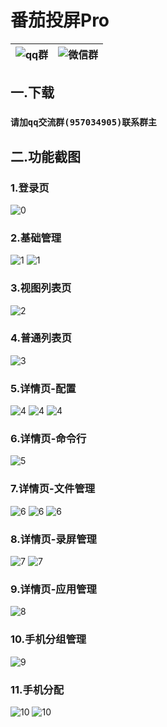 # 番茄投屏Pro
|![qq群](asset/qq_code.png)|![微信群](asset/qr_code.png)|
|---------------------------|----------------------------------|



## 一.下载
### `请加qq交流群(957034905)联系群主`

## 二.功能截图
### 1.登录页
![0](asset/0.png)
### 2.基础管理
![1](asset/1.png)
![1](asset/1-1.png)
### 3.视图列表页
![2](asset/2.png)
### 4.普通列表页
![3](asset/3.png)
### 5.详情页-配置
![4](asset/4.png)
![4](asset/4-1.png)
![4](asset/4-2.png)
### 6.详情页-命令行
![5](asset/5.png)
### 7.详情页-文件管理
![6](asset/6.png)
![6](asset/6-1.png)
![6](asset/6-2.png)
### 8.详情页-录屏管理
![7](asset/7.png)
![7](asset/7-1.png)
### 9.详情页-应用管理
![8](asset/8.png)
### 10.手机分组管理
![9](asset/9.png)
### 11.手机分配
![10](asset/10.png)
![10](asset/10-1.png)
